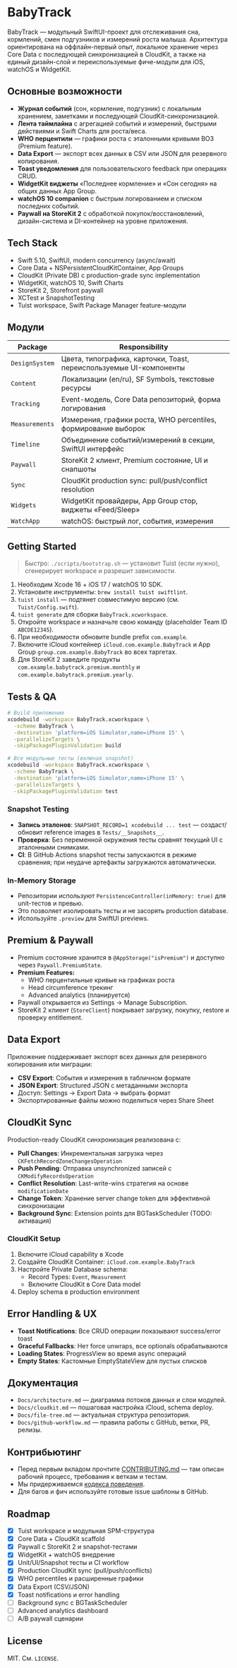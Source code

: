 # BabyTrack

BabyTrack — модульный SwiftUI-проект для отслеживания сна, кормлений, смен подгузников и измерений роста малыша. Архитектура ориентирована на оффлайн-первый опыт, локальное хранение через Core Data с последующей синхронизацией в CloudKit, а также на единый дизайн-слой и переиспользуемые фиче-модули для iOS, watchOS и WidgetKit.

## Основные возможности
- **Журнал событий** (сон, кормление, подгузник) с локальным хранением, заметками и последующей CloudKit-синхронизацией.
- **Лента таймлайна** с агрегацией событий и измерений, быстрыми действиями и Swift Charts для роста/веса.
- **WHO перцентили** — графики роста с эталонными кривыми ВОЗ (Premium feature).
- **Data Export** — экспорт всех данных в CSV или JSON для резервного копирования.
- **Toast уведомления** для пользовательского feedback при операциях CRUD.
- **WidgetKit виджеты** «Последнее кормление» и «Сон сегодня» на общих данных App Group.
- **watchOS 10 companion** с быстрым логированием и списком последних событий.
- **Paywall на StoreKit 2** с обработкой покупок/восстановлений, дизайн-система и DI-контейнер на уровне приложения.

## Tech Stack
- Swift 5.10, SwiftUI, modern concurrency (async/await)
- Core Data + NSPersistentCloudKitContainer, App Groups
- CloudKit (Private DB) с production-grade sync implementation
- WidgetKit, watchOS 10, Swift Charts
- StoreKit 2, Storefront paywall
- XCTest и SnapshotTesting
- Tuist workspace, Swift Package Manager feature-модули

## Модули
| Package | Responsibility |
| --- | --- |
| `DesignSystem` | Цвета, типографика, карточки, Toast, переиспользуемые UI-компоненты |
| `Content` | Локализации (en/ru), SF Symbols, текстовые ресурсы |
| `Tracking` | Event-модель, Core Data репозиторий, форма логирования |
| `Measurements` | Измерения, графики роста, WHO percentiles, формирование выборок |
| `Timeline` | Объединение событий/измерений в секции, SwiftUI интерфейс |
| `Paywall` | StoreKit 2 клиент, Premium состояние, UI и снапшоты |
| `Sync` | CloudKit production sync: pull/push/conflict resolution |
| `Widgets` | WidgetKit провайдеры, App Group стор, виджеты «Feed/Sleep» |
| `WatchApp` | watchOS: быстрый лог, события, измерения |

## Getting Started

> Быстро: `./scripts/bootstrap.sh` — установит Tuist (если нужно), сгенерирует workspace и разрешит зависимости.

1. Необходим Xcode 16 + iOS 17 / watchOS 10 SDK.
2. Установите инструменты: `brew install tuist swiftlint`.
3. `tuist install` — подтянет совместимую версию (см. `Tuist/Config.swift`).
4. `tuist generate` для сборки `BabyTrack.xcworkspace`.
5. Откройте workspace и назначьте свою команду (placeholder Team ID `ABCDE12345`).
6. При необходимости обновите bundle prefix `com.example`.
7. Включите iCloud контейнер `iCloud.com.example.BabyTrack` и App Group `group.com.example.BabyTrack` во всех таргетах.
8. Для StoreKit 2 заведите продукты `com.example.babytrack.premium.monthly` и `com.example.babytrack.premium.yearly`.

## Tests & QA

```bash
# Build приложение
xcodebuild -workspace BabyTrack.xcworkspace \
  -scheme BabyTrack \
  -destination 'platform=iOS Simulator,name=iPhone 15' \
  -parallelizeTargets \
  -skipPackagePluginValidation build

# Все модульные тесты (включая snapshot)
xcodebuild -workspace BabyTrack.xcworkspace \
  -scheme BabyTrack \
  -destination 'platform=iOS Simulator,name=iPhone 15' \
  -parallelizeTargets \
  -skipPackagePluginValidation test
```

### Snapshot Testing
- **Запись эталонов**: `SNAPSHOT_RECORD=1 xcodebuild ... test` — создаст/обновит reference images в `Tests/__Snapshots__`.
- **Проверка**: Без переменной окружения тесты сравнят текущий UI с эталонными снимками.
- **CI**: В GitHub Actions snapshot тесты запускаются в режиме сравнения; при неудаче артефакты загружаются автоматически.

### In-Memory Storage
- Репозитории используют `PersistenceController(inMemory: true)` для unit-тестов и превью.
- Это позволяет изолировать тесты и не засорять production database.
- Используйте `.preview` для SwiftUI previews.

## Premium & Paywall
- Premium состояние хранится в `@AppStorage("isPremium")` и доступно через `Paywall.PremiumState`.
- **Premium Features:**
  - WHO перцентильные кривые на графиках роста
  - Head circumference трекинг
  - Advanced analytics (планируется)
- Paywall открывается из Settings → Manage Subscription.
- StoreKit 2 клиент (`StoreClient`) покрывает загрузку, покупку, restore и проверку entitlement.

## Data Export
Приложение поддерживает экспорт всех данных для резервного копирования или миграции:
- **CSV Export**: События и измерения в табличном формате
- **JSON Export**: Structured JSON с метаданными экспорта
- Доступ: Settings → Export Data → выбрать формат
- Экспортированные файлы можно поделиться через Share Sheet

## CloudKit Sync
Production-ready CloudKit синхронизация реализована с:
- **Pull Changes**: Инкрементальная загрузка через `CKFetchRecordZoneChangesOperation`
- **Push Pending**: Отправка unsynchronized записей с `CKModifyRecordsOperation`
- **Conflict Resolution**: Last-write-wins стратегия на основе `modificationDate`
- **Change Token**: Хранение server change token для эффективной синхронизации
- **Background Sync**: Extension points для BGTaskScheduler (TODO: активация)

### CloudKit Setup
1. Включите iCloud capability в Xcode
2. Создайте CloudKit Container: `iCloud.com.example.BabyTrack`
3. Настройте Private Database schema:
   - Record Types: `Event`, `Measurement`
   - Включите CloudKit в Core Data model
4. Deploy schema в production environment

## Error Handling & UX
- **Toast Notifications**: Все CRUD операции показывают success/error toast
- **Graceful Fallbacks**: Нет force unwraps, все optionals обрабатываются
- **Loading States**: ProgressView во время async операций
- **Empty States**: Кастомные EmptyStateView для пустых списков

## Документация
- `Docs/architecture.md` — диаграмма потоков данных и слои модулей.
- `Docs/cloudkit.md` — пошаговая настройка iCloud, schema deploy.
- `Docs/file-tree.md` — актуальная структура репозитория.
- `Docs/github-workflow.md` — правила работы с GitHub, ветки, PR, релизы.

## Контрибьютинг
- Перед первым вкладом прочтите [CONTRIBUTING.md](CONTRIBUTING.md) — там описан рабочий процесс, требования к веткам и тестам.
- Мы придерживаемся [кодекса поведения](CODE_OF_CONDUCT.md).
- Для багов и фич используйте готовые issue шаблоны в GitHub.

## Roadmap
- [x] Tuist workspace и модульная SPM-структура
- [x] Core Data + CloudKit scaffold
- [x] Paywall с StoreKit 2 и snapshot-тестами
- [x] WidgetKit + watchOS внедрение
- [x] Unit/UI/Snapshot тесты и CI workflow
- [x] Production CloudKit sync (pull/push/conflicts)
- [x] WHO percentiles и расширенные графики
- [x] Data Export (CSV/JSON)
- [x] Toast notifications и error handling
- [ ] Background sync с BGTaskScheduler
- [ ] Advanced analytics dashboard
- [ ] A/B paywall сценарии

## License
MIT. См. `LICENSE`.
